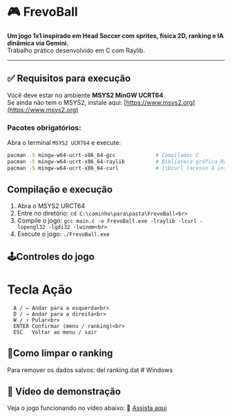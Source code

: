 # 🎮 FrevoBall

**Um jogo 1x1 inspirado em Head Soccer com sprites, física 2D, ranking e IA dinâmica via Gemini.**  
Trabalho prático desenvolvido em C com Raylib.

---

## ✅ Requisitos para execução

Você deve estar no ambiente **MSYS2 MinGW UCRT64**.  
Se ainda não tem o MSYS2, instale aqui: [https://www.msys2.org](https://www.msys2.org)

### Pacotes obrigatórios:

Abra o terminal `MSYS2 UCRT64` e execute:

```bash
pacman -S mingw-w64-ucrt-x86_64-gcc             # Compilador C
pacman -S mingw-w64-ucrt-x86_64-raylib          # Biblioteca gráfica Raylib
pacman -S mingw-w64-ucrt-x86_64-curl            # libcurl (acesso à internet)
```

## Compilação e execução
1. Abra o MSYS2 URCT64<br>
2. Entre no diretório: ```cd C:\caminho\para\pasta\FrevoBall<br>```
3. Compile o jogo: ```gcc main.c -o FrevoBall.exe -lraylib -lcurl -lopengl32 -lgdi32 -lwinmm<br>```
4. Execute o jogo: ```./FrevoBall.exe```

## 🕹Controles do jogo
 # Tecla	Ação<br>
      A / ←	Andar para a esquerda<br>
      D / →	Andar para a direita<br>
      W / ↑	Pular<br>
      ENTER	Confirmar (menu / ranking)<br>
      ESC	Voltar ao menu / sair

## 🧼Como limpar o ranking
Para remover os dados salvos: del ranking.dat  # Windows

## 🎥 Vídeo de demonstração

Veja o jogo funcionando no vídeo abaixo:
🔗 [Assista aqui](https://drive.google.com/file/d/1c4_SmHCNGUYUVUIZcjgGTbnDz_QDsLZH/view?usp=drive_link)
